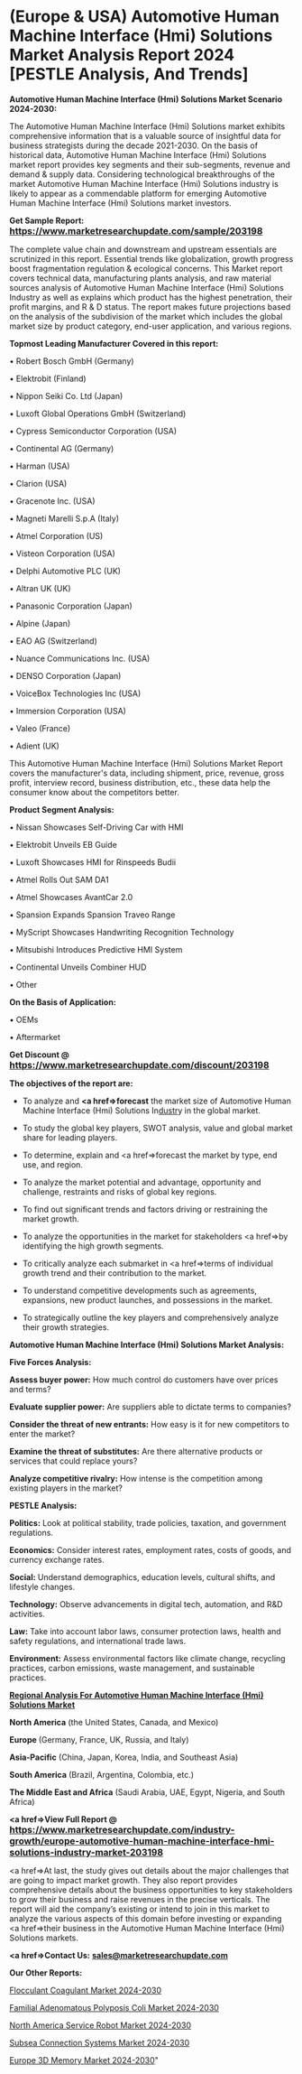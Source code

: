 # (Europe & USA) Automotive Human Machine Interface (Hmi) Solutions Market Analysis Report 2024 [PESTLE Analysis, And Trends]

<strong>Automotive Human Machine Interface (Hmi) Solutions Market Scenario 2024-2030:</strong>

The Automotive Human Machine Interface (Hmi) Solutions market exhibits comprehensive information that is a valuable source of insightful data for business strategists during the decade 2021-2030. On the basis of historical data, Automotive Human Machine Interface (Hmi) Solutions market report provides key segments and their sub-segments, revenue and demand &amp; supply data. Considering technological breakthroughs of the market Automotive Human Machine Interface (Hmi) Solutions industry is likely to appear as a commendable platform for emerging Automotive Human Machine Interface (Hmi) Solutions market investors.

<strong>Get Sample Report: <a href=https://www.marketresearchupdate.com/sample/203198><font size=3 color=#0000ff>https://www.marketresearchupdate.com/sample/203198</font></a></strong>

The complete value chain and downstream and upstream essentials are scrutinized in this report. Essential trends like globalization, growth progress boost fragmentation regulation &amp; ecological concerns. This Market report covers technical data, manufacturing plants analysis, and raw material sources analysis of Automotive Human Machine Interface (Hmi) Solutions Industry as well as explains which product has the highest penetration, their profit margins, and R & D status. The report makes future projections based on the analysis of the subdivision of the market which includes the global market size by product category, end-user application, and various regions.

<strong>Topmost Leading Manufacturer Covered in this report:</strong>

• Robert Bosch GmbH (Germany)

• Elektrobit (Finland)

• Nippon Seiki Co. Ltd (Japan)

• Luxoft Global Operations GmbH (Switzerland)

• Cypress Semiconductor Corporation (USA)

• Continental AG (Germany)

• Harman (USA)

• Clarion (USA)

• Gracenote Inc. (USA)

• Magneti Marelli S.p.A (Italy)

• Atmel Corporation (US)

• Visteon Corporation (USA)

• Delphi Automotive PLC (UK)

• Altran UK (UK)

• Panasonic Corporation (Japan)

• Alpine (Japan)

• EAO AG (Switzerland)

• Nuance Communications Inc. (USA)

• DENSO Corporation (Japan)

• VoiceBox Technologies Inc (USA)

• Immersion Corporation (USA)

• Valeo (France)

• Adient (UK)

This Automotive Human Machine Interface (Hmi) Solutions Market Report covers the manufacturer's data, including shipment, price, revenue, gross profit, interview record, business distribution, etc., these data help the consumer know about the competitors better.

<strong>Product Segment Analysis: </strong>

• Nissan Showcases Self-Driving Car with HMI

• Elektrobit Unveils EB Guide

• Luxoft Showcases HMI for Rinspeeds Budii

• Atmel Rolls Out SAM DA1

• Atmel Showcases AvantCar 2.0

• Spansion Expands Spansion Traveo Range

• MyScript Showcases Handwriting Recognition Technology

• Mitsubishi Introduces Predictive HMI System

• Continental Unveils Combiner HUD

• Other

<strong>On the Basis of Application:</strong>

• OEMs

• Aftermarket

<strong>Get Discount @ <a href=https://www.marketresearchupdate.com/discount/203198><font size=3 color=#0000ff>https://www.marketresearchupdate.com/discount/203198</font></a></strong>

<strong><b>The objectives of the report are:</b></strong>

- To analyze and <strong><a href=><strong>forecast</strong></a></strong> the market size of Automotive Human Machine Interface (Hmi) Solutions In<a href=ASDF991299>dustr</a>y in the global market.

- To study the global key players, SWOT analysis, value and global market share for leading players.

- To determine, explain and <a href=>forecast</a> the market by type, end use, and region.

- To analyze the market potential and advantage, opportunity and challenge, restraints and risks of global key regions.

- To find out significant trends and factors driving or restraining the market growth.

- To analyze the opportunities in the market for stakeholders <a href=>by</a> identifying the high growth segments.

- To critically analyze each submarket in <a href=>terms</a> of individual growth trend and their contribution to the market.

- To understand competitive developments such as agreements, expansions, new product launches, and possessions in the market.

- To strategically outline the key players and comprehensively analyze their growth strategies.

<strong>Automotive Human Machine Interface (Hmi) Solutions Market Analysis:</strong>

<strong>Five Forces Analysis:</strong>

<strong>Assess buyer power:</strong> How much control do customers have over prices and terms?

<strong>Evaluate supplier power:</strong> Are suppliers able to dictate terms to companies?

<strong>Consider the threat of new entrants:</strong> How easy is it for new competitors to enter the market?

<strong>Examine the threat of substitutes:</strong> Are there alternative products or services that could replace yours?

<strong>Analyze competitive rivalry:</strong> How intense is the competition among existing players in the market?

<strong>PESTLE Analysis:</strong>

<strong>Politics:</strong> Look at political stability, trade policies, taxation, and government regulations.

<strong>Economics:</strong> Consider interest rates, employment rates, costs of goods, and currency exchange rates.

<strong>Social:</strong> Understand demographics, education levels, cultural shifts, and lifestyle changes.

<strong>Technology:</strong> Observe advancements in digital tech, automation, and R&D activities.

<strong>Law:</strong> Take into account labor laws, consumer protection laws, health and safety regulations, and international trade laws.

<strong>Environment:</strong> Assess environmental factors like climate change, recycling practices, carbon emissions, waste management, and sustainable practices.

<strong><u><b>Regional Analysis For Automotive Human Machine Interface (Hmi) Solutions Market</b></u></strong>

<strong><b>North America</b></strong> (the United States, Canada, and Mexico)

<strong><b>Europe </b></strong>(Germany, France, UK, Russia, and Italy)

<strong><b>Asia-Pacific</b></strong> (China, Japan, Korea, India, and Southeast Asia)

<strong><b>South America</b></strong> (Brazil, Argentina, Colombia, etc.)

<strong><b>The Middle East and Africa</b></strong> (Saudi Arabia, UAE, Egypt, Nigeria, and South Africa)

<strong><a href=>View Full Report</a> @ <a href=https://www.marketresearchupdate.com/industry-growth/europe-automotive-human-machine-interface-hmi-solutions-industry-market-203198><font size=3 color=#0000ff>https://www.marketresearchupdate.com/industry-growth/europe-automotive-human-machine-interface-hmi-solutions-industry-market-203198</font></a></strong>

<a href=>At last,</a> the study gives out details about the major challenges that are going to impact market growth. They also report provides comprehensive details about the business opportunities to key stakeholders to grow their business and raise revenues in the precise verticals. The report will aid the company’s existing or intend to join in this market to analyze the various aspects of this domain before investing or expanding <a href=>their</a> business in the Automotive Human Machine Interface (Hmi) Solutions markets.

<strong><a href=>Contact Us:</a></strong>
<strong>sales@marketresearchupdate.com</strong>

<strong>Our Other Reports:</strong>

<a href=https://www.linkedin.com/pulse/flocculant-coagulant-market-size-set-grow-remarkable>Flocculant Coagulant Market 2024-2030</a>

<a href=https://www.linkedin.com/pulse/familial-adenomatous-polyposis-coli-market-analysis>Familial Adenomatous Polyposis Coli Market 2024-2030</a>

<a href=https://www.linkedin.com/pulse/north-america-service-robot-market-size-incredible>North America Service Robot Market 2024-2030</a>

<a href=https://www.linkedin.com/pulse/subsea-connection-systems-market-2023-2029-ecs4f/>Subsea Connection Systems Market 2024-2030</a>

<a href=https://www.linkedin.com/pulse/europe-3d-memory-market-research-report-ucxmf/>Europe 3D Memory Market 2024-2030</a>"

